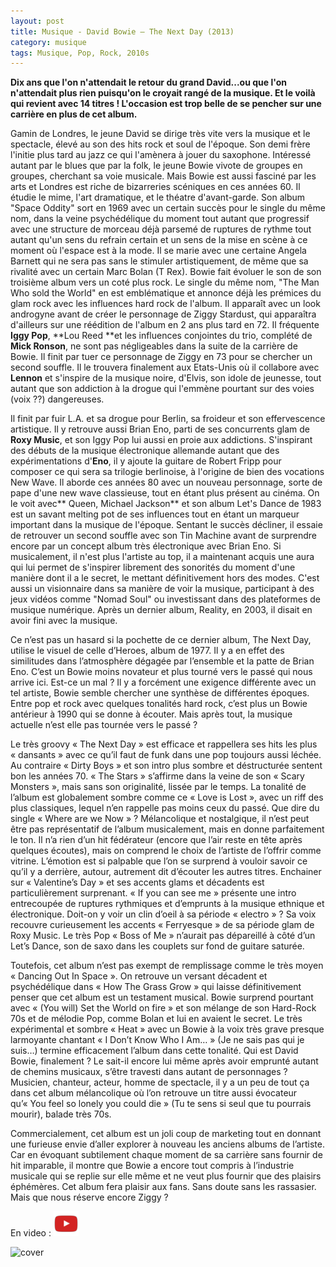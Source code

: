 ```yaml
---
layout: post
title: Musique - David Bowie – The Next Day (2013)
category: musique
tags: Musique, Pop, Rock, 2010s
---
```

**Dix ans que l'on n'attendait le retour du grand David...ou que l'on n'attendait plus rien puisqu'on le croyait rangé de la musique. Et le voilà qui revient avec 14 titres ! L'occasion est trop belle de se pencher sur une carrière en plus de cet album.**

Gamin de Londres, le jeune David se dirige très vite vers la musique et le spectacle, élevé au son des hits rock et soul de l'époque. Son demi frère l'initie plus tard au jazz ce qui l'amènera à jouer du saxophone. Intéressé autant par le blues que par la folk, le jeune Bowie vivote de groupes en groupes, cherchant sa voie musicale. Mais Bowie est aussi fasciné par les arts et Londres est riche de bizarreries scéniques en ces années 60. Il étudie le mime, l'art dramatique, et le théatre d'avant-garde. Son album "Space Oddity" sort en 1969 avec un certain succès pour le single du même nom, dans la veine psychédélique du moment tout autant que progressif avec une structure de morceau déjà parsemé de ruptures de rythme tout autant qu'un sens du refrain certain et un sens de la mise en scène à ce moment où l'espace est à la mode. Il se marie avec une certaine Angela Barnett qui ne sera pas sans le stimuler artistiquement, de même que sa rivalité avec un certain Marc Bolan (T Rex). Bowie fait évoluer le son de son troisième album vers un coté plus rock. Le single du même nom, "The Man Who sold the World" en est emblématique et annonce déjà les prémices du glam rock avec les influences hard rock de l'album. Il apparaît avec un look androgyne avant de créer le personnage de Ziggy Stardust, qui apparaîtra d'ailleurs sur une réédition de l'album en 2 ans plus tard en 72. Il fréquente **Iggy Pop**, **Lou Reed **et les influences conjointes du trio, complété de **Mick Ronson**, ne sont pas négligeables dans la suite de la carrière de Bowie. Il finit par tuer ce personnage de Ziggy en 73 pour se chercher un second souffle. Il le trouvera finalement aux Etats-Unis où il collabore avec **Lennon** et s'inspire de la musique noire, d'Elvis, son idole de jeunesse, tout autant que son addiction à la drogue qui l'emmène pourtant sur des voies (voix ??) dangereuses.

Il finit par fuir L.A. et sa drogue pour Berlin, sa froideur et son effervescence artistique. Il y retrouve aussi Brian Eno, parti de ses concurrents glam de **Roxy Music**, et son Iggy Pop lui aussi en proie aux addictions. S'inspirant des débuts de la musique électronique allemande autant que des expérimentations d'**Eno**, il y ajoute la guitare de Robert Fripp pour composer ce qui sera sa trilogie berlinoise, à l'origine de bien des vocations New Wave. Il aborde ces années 80 avec un nouveau personnage, sorte de pape d'une new wave classieuse, tout en étant plus présent au cinéma. On le voit avec** Queen, Michael Jackson** et son album Let's Dance de 1983 est un savant melting pot de ses influences tout en étant un marqueur important dans la musique de l'époque. Sentant le succès décliner, il essaie de retrouver un second souffle avec son Tin Machine avant de surprendre encore par un concept album très électronique avec Brian Eno. Si musicalement, il n'est plus l'artiste au top, il a maintenant acquis une aura qui lui permet de s'inspirer librement des sonorités du moment d'une manière dont il a le secret, le mettant définitivement hors des modes. C'est aussi un visionnaire dans sa manière de voir la musique, participant à des jeux vidéos comme "Nomad Soul" ou investissant dans des plateformes de musique numérique. Après un dernier album, Reality, en 2003, il disait en avoir fini avec la musique.

Ce n’est pas un hasard si la pochette de ce dernier album, The Next Day, utilise le visuel de celle d’Heroes, album de 1977. Il y a en effet des similitudes dans l’atmosphère dégagée par l’ensemble et la patte de Brian Eno. C’est un Bowie moins novateur et plus tourné vers le passé qui nous arrive ici. Est-ce un mal ? Il y a forcément une exigence différente avec un tel artiste, Bowie semble chercher une synthèse de différentes époques. Entre pop et rock avec quelques tonalités hard rock, c’est plus un Bowie antérieur à 1990 qui se donne à écouter. Mais après tout, la musique actuelle n’est elle pas tournée vers le passé ?

Le très groovy « The Next Day » est efficace et rappellera ses hits les plus « dansants » avec ce qu’il faut de funk dans une pop toujours aussi léchée. Au contraire « Dirty Boys » et son intro plus sombre et déstructurée sentent bon les années 70. « The Stars » s’affirme dans la veine de son « Scary Monsters », mais sans son originalité, lissée par le temps. La tonalité de l’album est globalement sombre comme ce « Love is Lost », avec un riff des plus classiques, lequel n’en rappelle pas moins ceux du passé. Que dire du single « Where are we Now » ? Mélancolique et nostalgique, il n’est peut être pas représentatif de l’album musicalement, mais en donne parfaitement le ton. Il n’a rien d’un hit fédérateur (encore que l’air reste en tête après quelques écoutes), mais on comprend le choix de l’artiste de l’offrir comme vitrine. L’émotion est si palpable que l’on se surprend à vouloir savoir ce qu’il y a derrière, autour, autrement dit d’écouter les autres titres. Enchainer sur « Valentine’s Day » et ses accents glams et décadents est particulièrement surprenant. « If you can see me » présente une intro entrecoupée de ruptures rythmiques et d’emprunts à la musique ethnique et électronique. Doit-on y voir un clin d’oeil à sa période « electro » ? Sa voix recouvre curieusement les accents « Ferryesque » de sa période glam de Roxy Music. Le très Pop « Boss of Me » n’aurait pas dépareillé à côté d’un Let’s Dance, son de saxo dans les couplets sur fond de guitare saturée.

Toutefois, cet album n’est pas exempt de remplissage comme le très moyen « Dancing Out In Space ». On retrouve un versant décadent et psychédélique dans « How The Grass Grow » qui laisse définitivement penser que cet album est un testament musical. Bowie surprend pourtant avec « (You will) Set the World on fire » et son mélange de son Hard-Rock 70s et de mélodie Pop, comme Bolan et lui en avaient le secret. Le très expérimental et sombre « Heat » avec un Bowie à la voix très grave presque larmoyante chantant « I Don’t Know Who I Am… » (Je ne sais pas qui je suis…) termine efficacement l’album dans cette tonalité. Qui est David Bowie, finalement ? Le sait-il encore lui même après avoir emprunté autant de chemins musicaux, s’être travesti dans autant de personnages ? Musicien, chanteur, acteur, homme de spectacle, il y a un peu de tout ça dans cet album mélancolique où l’on retrouve un titre aussi évocateur qu’« You feel so lonely you could die » (Tu te sens si seul que tu pourrais mourir), balade très 70s.

Commercialement, cet album est un joli coup de marketing tout en donnant une furieuse envie d’aller explorer à nouveau les anciens albums de l’artiste. Car en évoquant subtilement chaque moment de sa carrière sans fournir de hit imparable, il montre que Bowie a encore tout compris à l’industrie musicale qui se replie sur elle même et ne veut plus fournir que des plaisirs éphémères. Cet album fera plaisir aux fans. Sans doute sans les rassasier. Mais que nous réserve encore Ziggy ?

En video : [![video](/images/youtube.png)](https://www.youtube.com/watch?v=7wL9NUZRZ4I)

![cover](https://filedn.eu/llqi9IBxlYouGRXYG2xlROb/img/2013/thenextday.jpg)
